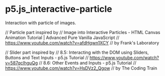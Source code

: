 # p5.js_interactive-particle
Interaction with particle of images.

// Particle part inspired by
// Image into Interactive Particles - HTML Canvas Animation Tutorial | Advanced Pure Vanilla JavaScript
// https://www.youtube.com/watch?v=afdHgwn1XCY
// by Frank's Laboratory

// Slider part inspired by
// 8.5: Interacting with the DOM using Sliders, Buttons and Text Inputs - p5.js Tutorial
// https://www.youtube.com/watch?v=587qclhguQg
// 8.6: Other Events and Inputs - p5.js Tutorial
// https://www.youtube.com/watch?v=HsDVz2_Qgow
// by The Coding Train
